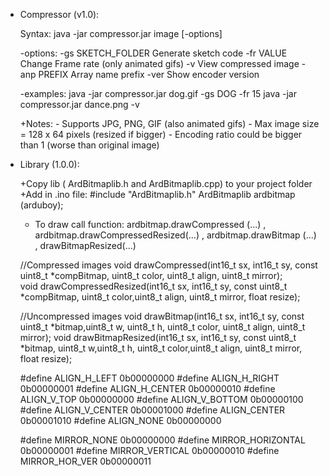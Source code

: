 - Compressor (v1.0):

	Syntax: java -jar compressor.jar image [-options]

	-options:
         	-gs SKETCH_FOLDER       Generate sketch code
        	-fr VALUE               Change Frame rate (only animated gifs)
        	-v                      View compressed image
        	-anp PREFIX             Array name prefix
        	-ver                    Show encoder version


	-examples:
        	java -jar compressor.jar dog.gif -gs DOG -fr 15
        	java -jar compressor.jar dance.png -v

	+Notes: 
		- Supports JPG, PNG, GIF (also animated gifs)
		- Max image size = 128 x 64 pixels (resized if bigger)
		- Encoding ratio could be bigger than 1 (worse than original image) 
	

- Library (1.0.0):

	+Copy lib ( ArdBitmaplib.h and ArdBitmaplib.cpp) to your project folder
	+Add in .ino file:
		#include "ArdBitmaplib.h"
		ArdBitmaplib ardbitmap (arduboy);
	+ To draw call function: ardbitmap.drawCompressed (...) , ardbitmap.drawCompressedResized(...) , ardbitmap.drawBitmap (...) , drawBitmapResized(...)


	//Compressed images
    	void drawCompressed(int16_t sx, int16_t sy, const uint8_t *compBitmap, uint8_t color, uint8_t align, uint8_t mirror);   
    	void drawCompressedResized(int16_t sx, int16_t sy, const uint8_t *compBitmap, uint8_t color,uint8_t align, uint8_t mirror, float resize);
	
	//Uncompressed images
    	void drawBitmap(int16_t sx, int16_t sy, const uint8_t *bitmap,uint8_t w, uint8_t h, uint8_t color, uint8_t align, uint8_t mirror);
    	void drawBitmapResized(int16_t sx, int16_t sy, const uint8_t *bitmap, uint8_t w,uint8_t h, uint8_t color,uint8_t align, uint8_t mirror, float resize);

		
	#define ALIGN_H_LEFT    0b00000000
	#define ALIGN_H_RIGHT   0b00000001
	#define ALIGN_H_CENTER  0b00000010
	#define ALIGN_V_TOP     0b00000000
	#define ALIGN_V_BOTTOM  0b00000100
	#define ALIGN_V_CENTER  0b00001000
	#define ALIGN_CENTER    0b00001010
	#define ALIGN_NONE      0b00000000

	#define MIRROR_NONE       0b00000000
	#define MIRROR_HORIZONTAL 0b00000001
	#define MIRROR_VERTICAL   0b00000010
	#define MIRROR_HOR_VER    0b00000011